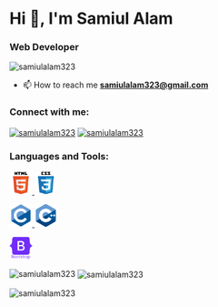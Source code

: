<h1>Hi 👋, I'm Samiul Alam</h1>
<h3>Web Developer</h3>

<p align="left"> <img src="https://komarev.com/ghpvc/?username=samiulalam323&label=Profile%20views&color=0e75b6&style=flat" alt="samiulalam323" /> </p>

- 📫 How to reach me **samiulalam323@gmail.com**

<h3 align="left">Connect with me:</h3>
<p align="left">
<a href="https://twitter.com/samiulalam323" target="blank"><img align="center" src="https://raw.githubusercontent.com/rahuldkjain/github-profile-readme-generator/master/src/images/icons/Social/twitter.svg" alt="samiulalam323" height="30" width="40" /></a>
<a href="https://linkedin.com/in/samiulalam323" target="blank"><img align="center" src="https://raw.githubusercontent.com/rahuldkjain/github-profile-readme-generator/master/src/images/icons/Social/linked-in-alt.svg" alt="samiulalam323" height="30" width="40" /></a>
</p>

<h3 align="left">Languages and Tools:</h3>
<p align="center"> 

<a href="https://www.w3.org/html/" target="_blank" rel="noreferrer"> <img src="https://raw.githubusercontent.com/devicons/devicon/master/icons/html5/html5-original-wordmark.svg" alt="html5" width="40" height="40"/> </a>    <a href="https://www.w3schools.com/css/" target="_blank" rel="noreferrer"> <img src="https://raw.githubusercontent.com/devicons/devicon/master/icons/css3/css3-original-wordmark.svg" alt="css3" width="40" height="40"/> </a> 

<a href="https://www.cprogramming.com/" target="_blank" rel="noreferrer"> <img src="https://raw.githubusercontent.com/devicons/devicon/master/icons/c/c-original.svg" alt="c" width="40" height="40"/> </a>     <a href="https://www.w3schools.com/cpp/" target="_blank" rel="noreferrer"> <img src="https://raw.githubusercontent.com/devicons/devicon/master/icons/cplusplus/cplusplus-original.svg" alt="cplusplus" width="40" height="40"/> </a> 
  
<a href="https://getbootstrap.com" target="_blank" rel="noreferrer"> <img src="https://raw.githubusercontent.com/devicons/devicon/master/icons/bootstrap/bootstrap-plain-wordmark.svg" alt="bootstrap" width="40" height="40"/> </a> 

</p>

<p><img align="left" src="https://github-readme-stats.vercel.app/api/top-langs?username=samiulalam323&show_icons=true&locale=en&layout=compact" alt="samiulalam323" /></p>

<p>&nbsp;<img align="center" src="https://github-readme-stats.vercel.app/api?username=samiulalam323&show_icons=true&locale=en" alt="samiulalam323" /></p>

<p><img align="center" src="https://github-readme-streak-stats.herokuapp.com/?user=samiulalam323&" alt="samiulalam323" /></p>
